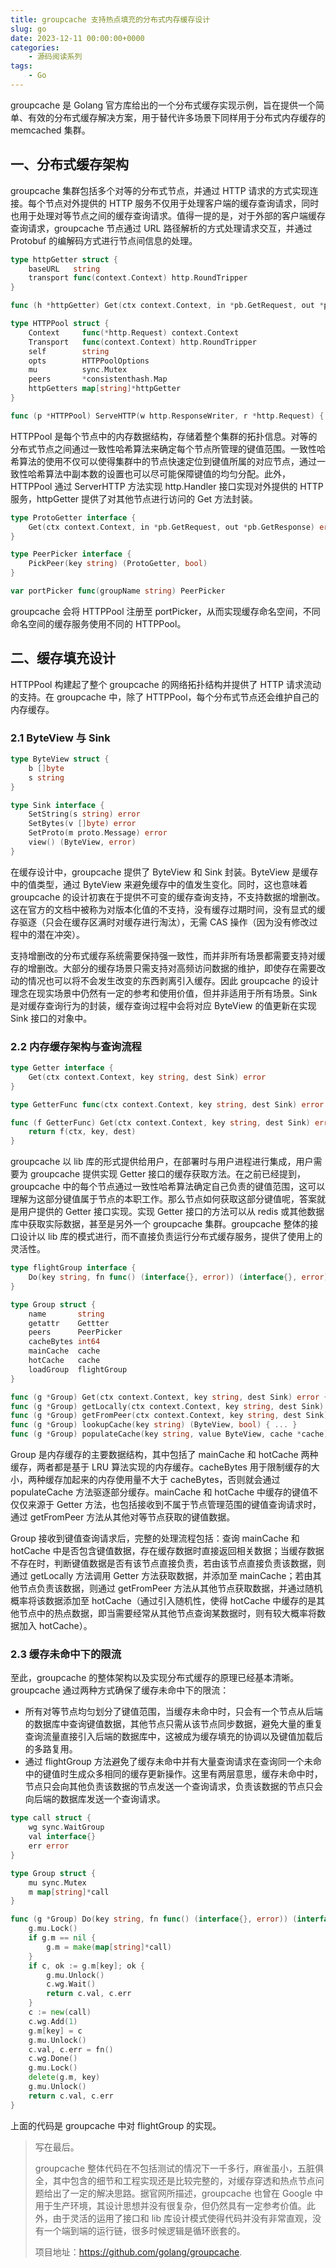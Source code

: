 ```yaml
---
title: groupcache 支持热点填充的分布式内存缓存设计
slug: go
date: 2023-12-11 00:00:00+0000
categories:
    - 源码阅读系列
tags:
    - Go
---
```


groupcache 是 Golang 官方库给出的一个分布式缓存实现示例，旨在提供一个简单、有效的分布式缓存解决方案，用于替代许多场景下同样用于分布式内存缓存的 memcached 集群。
## 一、分布式缓存架构

groupcache 集群包括多个对等的分布式节点，并通过 HTTP 请求的方式实现连接。每个节点对外提供的 HTTP 服务不仅用于处理客户端的缓存查询请求，同时也用于处理对等节点之间的缓存查询请求。值得一提的是，对于外部的客户端缓存查询请求，groupcache 节点通过 URL 路径解析的方式处理请求交互，并通过 Protobuf 的编解码方式进行节点间信息的处理。

```Go
type httpGetter struct {
    baseURL   string
    transport func(context.Context) http.RoundTripper
}

func (h *httpGetter) Get(ctx context.Context, in *pb.GetRequest, out *pb.GetResponse) error { ... }

type HTTPPool struct {
    Context     func(*http.Request) context.Context
    Transport   func(context.Context) http.RoundTripper
    self        string
    opts        HTTPPoolOptions
    mu          sync.Mutex
    peers       *consistenthash.Map
    httpGetters map[string]*httpGetter
}

func (p *HTTPPool) ServeHTTP(w http.ResponseWriter, r *http.Request) { ... }
```

HTTPPool 是每个节点中的内存数据结构，存储着整个集群的拓扑信息。对等的分布式节点之间通过一致性哈希算法来确定每个节点所管理的键值范围。一致性哈希算法的使用不仅可以使得集群中的节点快速定位到键值所属的对应节点，通过一致性哈希算法中副本数的设置也可以尽可能保障键值的均匀分配。此外，HTTPPool 通过 ServerHTTP 方法实现 http.Handler 接口实现对外提供的 HTTP 服务，httpGetter 提供了对其他节点进行访问的 Get 方法封装。

```Go
type ProtoGetter interface {
    Get(ctx context.Context, in *pb.GetRequest, out *pb.GetResponse) error
}

type PeerPicker interface {
    PickPeer(key string) (ProtoGetter, bool)
}

var portPicker func(groupName string) PeerPicker
```

groupcache 会将 HTTPPool 注册至 portPicker，从而实现缓存命名空间，不同命名空间的缓存服务使用不同的 HTTPPool。
## 二、缓存填充设计

HTTPPool 构建起了整个 groupcache 的网络拓扑结构并提供了 HTTP 请求流动的支持。在 groupcache 中，除了 HTTPPool，每个分布式节点还会维护自己的内存缓存。
### 2.1 ByteView 与 Sink

```Go
type ByteView struct {
    b []byte
    s string
}

type Sink interface {
    SetString(s string) error
    SetBytes(v []byte) error
    SetProto(m proto.Message) error
    view() (ByteView, error)
}
```

在缓存设计中，groupcache 提供了 ByteView 和 Sink 封装。ByteView 是缓存中的值类型，通过 ByteView 来避免缓存中的值发生变化。同时，这也意味着 groupcache 的设计初衷在于提供不可变的缓存查询支持，不支持数据的增删改。这在官方的文档中被称为对版本化值的不支持，没有缓存过期时间，没有显式的缓存驱逐（只会在缓存区满时对缓存进行淘汰），无需 CAS 操作（因为没有修改过程中的潜在冲突）。

支持增删改的分布式缓存系统需要保持强一致性，而并非所有场景都需要支持对缓存的增删改。大部分的缓存场景只需支持对高频访问数据的维护，即使存在需要改动的情况也可以将不会发生改变的东西剥离引入缓存。因此 groupcache 的设计理念在现实场景中仍然有一定的参考和使用价值，但并非适用于所有场景。Sink 是对缓存查询行为的封装，缓存查询过程中会将对应 ByteView 的值更新在实现 Sink 接口的对象中。
### 2.2 内存缓存架构与查询流程

```Go
type Getter interface {
    Get(ctx context.Context, key string, dest Sink) error
}

type GetterFunc func(ctx context.Context, key string, dest Sink) error

func (f GetterFunc) Get(ctx context.Context, key string, dest Sink) error {
    return f(ctx, key, dest)
}
```

groupcache 以 lib 库的形式提供给用户，在部署时与用户进程进行集成，用户需要为 groupcache 提供实现 Getter 接口的缓存获取方法。在之前已经提到，groupcache 中的每个节点通过一致性哈希算法确定自己负责的键值范围，这可以理解为这部分键值属于节点的本职工作。那么节点如何获取这部分键值呢，答案就是用户提供的 Getter 接口实现。实现 Getter 接口的方法可以从 redis 或其他数据库中获取实际数据，甚至是另外一个 groupcache 集群。groupcache 整体的接口设计以 lib 库的模式进行，而不直接负责运行分布式缓存服务，提供了使用上的灵活性。

```Go
type flightGroup interface {
    Do(key string, fn func() (interface{}, error)) (interface{}, error)
}

type Group struct {
    name       string
    getattr    Gettter
    peers      PeerPicker
    cacheBytes int64
    mainCache  cache
    hotCache   cache
    loadGroup  flightGroup
}

func (g *Group) Get(ctx context.Context, key string, dest Sink) error { ... }
func (g *Group) getLocally(ctx context.Context, key string, dest Sink) (ByteView, error) { ... }
func (g *Group) getFromPeer(ctx context.Context, key string, dest Sink) (ByteView, error) { ... }
func (g *Group) lookupCache(key string) (ByteView, bool) { ... }
func (g *Group) populateCache(key string, value ByteView, cache *cache) { ... }
```

Group 是内存缓存的主要数据结构，其中包括了 mainCache 和 hotCache 两种缓存，两者都是基于 LRU 算法实现的内存缓存。cacheBytes 用于限制缓存的大小，两种缓存加起来的内存使用量不大于 cacheBytes，否则就会通过 populateCache 方法驱逐部分缓存。mainCache 和 hotCache 中缓存的键值不仅仅来源于 Getter 方法，也包括接收到不属于节点管理范围的键值查询请求时，通过 getFromPeer 方法从其他对等节点获取的键值数据。

Group 接收到键值查询请求后，完整的处理流程包括：查询 mainCache 和 hotCache 中是否包含键值数据，存在缓存数据时直接返回相关数据；当缓存数据不存在时，判断键值数据是否有该节点直接负责，若由该节点直接负责该数据，则通过 getLocally 方法调用 Getter 方法获取数据，并添加至 mainCache；若由其他节点负责该数据，则通过 getFromPeer 方法从其他节点获取数据，并通过随机概率将该数据添加至 hotCache（通过引入随机性，使得 hotCache 中缓存的是其他节点中的热点数据，即当需要经常从其他节点查询某数据时，则有较大概率将数据加入 hotCache）。
### 2.3 缓存未命中下的限流

至此，groupcache 的整体架构以及实现分布式缓存的原理已经基本清晰。groupcache 通过两种方式确保了缓存未命中下的限流：

* 所有对等节点均匀划分了键值范围，当缓存未命中时，只会有一个节点从后端的数据库中查询键值数据，其他节点只需从该节点同步数据，避免大量的重复查询流量直接引入后端的数据库中，这被成为缓存填充的协调以及键值加载后的多路复用。
* 通过 flightGroup 方法避免了缓存未命中并有大量查询请求在查询同一个未命中的键值时生成众多相同的缓存更新操作。这里有两层意思，缓存未命中时，节点只会向其他负责该数据的节点发送一个查询请求，负责该数据的节点只会向后端的数据库发送一个查询请求。

```Go
type call struct {
    wg sync.WaitGroup
    val interface{}
    err error
}

type Group struct {
    mu sync.Mutex
    m map[string]*call
}

func (g *Group) Do(key string, fn func() (interface{}, error)) (interface{}, error) {
    g.mu.Lock()
    if g.m == nil {
        g.m = make(map[string]*call)
    }
    if c, ok := g.m[key]; ok {
        g.mu.Unlock()
        c.wg.Wait()
        return c.val, c.err
    }
    c := new(call)
    c.wg.Add(1)
    g.m[key] = c
    g.mu.Unlock()
    c.val, c.err = fn()
    c.wg.Done()
    g.mu.Lock()
    delete(g.m, key)
    g.mu.Unlock()
    return c.val, c.err
}
```

上面的代码是 groupcache 中对 flightGroup 的实现。

> 写在最后。
> 
> groupcache 整体代码在不包括测试的情况下一千多行，麻雀虽小，五脏俱全，其中包含的细节和工程实现还是比较完整的，对缓存穿透和热点节点问题给出了一定的解决思路。据官网所描述，groupcache 也曾在 Google 中用于生产环境，其设计思想并没有很复杂，但仍然具有一定参考价值。此外，由于灵活的运用了接口和 lib 库设计模式使得代码并没有非常直观，没有一个端到端的运行链，很多时候逻辑是循环嵌套的。
> 
> 项目地址：https://github.com/golang/groupcache.
